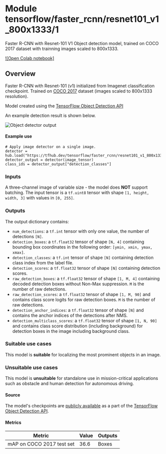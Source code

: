 # Module tensorflow/faster_rcnn/resnet101_v1_800x1333/1

Faster R-CNN with Resnet-101 V1 Object detection model, trained on COCO 2017
dataset with trainning images scaled to 800x1333.

<!-- asset-path: internal -->
<!-- module-type: image-object-detection -->
<!-- task: image-object-detection -->
<!-- fine-tunable: false -->
<!-- format: saved_model_2 -->
<!-- network-architecture: faster-r-cnn -->
<!-- dataset: coco-2017 -->

[![Open Colab notebook]](https://colab.research.google.com/github/tensorflow/hub/blob/master/examples/colab/tf2_object_detection.ipynb)

## Overview

Faster R-CNN with Resnet-101 (v1) initialized from Imagenet classification
checkpoint. Trained on [COCO 2017](https://cocodataset.org/) dataset (images
scaled to 800x1333 resolution).

Model created using the
[TensorFlow Object Detection API](https://github.com/tensorflow/models/tree/master/research/object_detection)

An example detection result is shown below.

![Object detector output](https://www.gstatic.com/aihub/tfhub/detection/od_no_keypoints.png)

#### Example use

```
# Apply image detector on a single image.
detector = hub.load("https://tfhub.dev/tensorflow/faster_rcnn/resnet101_v1_800x1333/1")
detector_output = detector(image_tensor)
class_ids = detector_output["detection_classes"]
```

### Inputs

A three-channel image of variable size - the model does **NOT** support
batching. The input tensor is a `tf.uint8` tensor with shape `[1, height, width,
3]` with values in `[0, 255]`.

### Outputs

The output dictionary contains:

*   `num_detections`: a `tf.int` tensor with only one value, the number of
    detections `[N]`.
*   `detection_boxes`: a `tf.float32` tensor of shape `[N, 4]` containing
    bounding box coordinates in the following order: `[ymin, xmin, ymax, xmax]`.
*   `detection_classes`: a `tf.int` tensor of shape `[N]` containing detection
    class index from the label file.
*   `detection_scores`: a `tf.float32` tensor of shape `[N]` containing
    detection scores.
*   `raw_detection_boxes`: a `tf.float32` tensor of shape `[1, M, 4]` containing
    decoded detection boxes without Non-Max suppression. `M` is the number of
    raw detections.
*   `raw_detection_scores`: a `tf.float32` tensor of shape `[1, M, 90]` and
    contains class score logits for raw detection boxes. `M` is the number of
    raw detections.
*   `detection_anchor_indices`: a `tf.float32` tensor of shape `[N]` and
    contains the anchor indices of the detections after NMS.
*   `detection_multiclass_scores`: a `tf.float32` tensor of shape `[1, N, 90]`
    and contains class score distribution (including background) for detection
    boxes in the image including background class.

### Suitable use cases

This model is **suitable** for localizing the most prominent objects in an
image.

### Unsuitable use cases

This model is **unsuitable** for standalone use in mission-critical applications
such as obstacle and human detection for autonomous driving.

#### Source

The model's checkpoints are
[publicly available](https://github.com/tensorflow/models/blob/master/research/object_detection/g3doc/tf2_detection_zoo.md)
as a part of the
[TensorFlow Object Detection API](https://github.com/tensorflow/models/tree/master/research/object_detection).

#### Metrics

Metric                    | Value | Outputs
------------------------- | ----- | -------
mAP on COCO 2017 test set | 36.6  | Boxes
